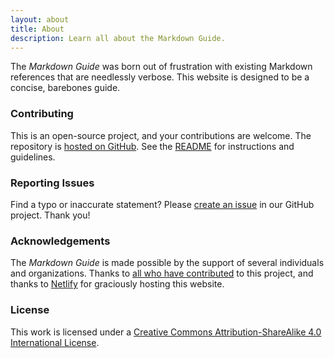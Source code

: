 ```yaml
---
layout: about
title: About
description: Learn all about the Markdown Guide.
---
```


<p class="about">The <em>Markdown Guide</em> was born out of frustration with existing Markdown references that are needlessly verbose. This website is designed to be a concise, barebones guide.</p>

### Contributing

This is an open-source project, and your contributions are welcome. The repository is [hosted on GitHub](https://github.com/mattcone/markdown-guide). See the [README](https://github.com/mattcone/markdown-guide/blob/master/README.md) for instructions and guidelines.

### Reporting Issues

Find a typo or inaccurate statement? Please [create an issue](https://github.com/mattcone/markdown-guide/issues) in our GitHub project. Thank you!

### Acknowledgements

The *Markdown Guide* is made possible by the support of several individuals and organizations. Thanks to [all who have contributed](https://github.com/mattcone/markdown-guide/graphs/contributors) to this project, and thanks to [Netlify](https://www.netlify.com/) for graciously hosting this website.

### License

This work is licensed under a <a rel="license" href="http://creativecommons.org/licenses/by-sa/4.0/">Creative Commons Attribution-ShareAlike 4.0 International License</a>.

